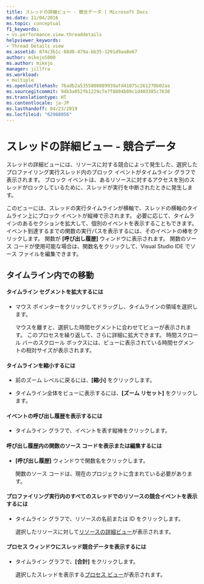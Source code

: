```yaml
---
title: スレッドの詳細ビュー - 競合データ | Microsoft Docs
ms.date: 11/04/2016
ms.topic: conceptual
f1_keywords:
- vs.performance.view.threaddetails
helpviewer_keywords:
- Thread Details view
ms.assetid: 874c3b1c-88d8-479a-bb35-1291d9aa8e67
author: mikejo5000
ms.author: mikejo
manager: jillfra
ms.workload:
- multiple
ms.openlocfilehash: 76adb2a5355800889939afd41075c261270b02aa
ms.sourcegitcommit: 94b3a052fb1229c7e7f8804b09c1d403385c7630
ms.translationtype: HT
ms.contentlocale: ja-JP
ms.lasthandoff: 04/23/2019
ms.locfileid: "62968056"
---
```

# <a name="thread-details-view---contention-data"></a>スレッドの詳細ビュー - 競合データ
スレッドの詳細ビューには、リソースに対する競合によって発生した、選択したプロファイリング実行スレッド内のブロック イベントがタイムライン グラフで表示されます。 ブロック イベントは、あるリソースに対するアクセスを別のスレッドがロックしているために、スレッドが実行を中断されたときに発生します。

 このビューには、スレッドの実行タイムラインが横軸で、スレッドの横軸のタイムライン上にブロック イベントが縦棒で示されます。 必要に応じて、タイムラインのあるセクションを拡大して、個別のイベントを表示することもできます。 イベント到達するまでの関数の実行パスを表示するには、そのイベントの棒をクリックします。 関数が **[呼び出し履歴]** ウィンドウに表示されます。 関数のソース コードが使用可能な場合は、関数名をクリックして、Visual Studio IDE でソース ファイルを編集できます。

## <a name="navigate-the-timeline"></a>タイムライン内での移動

#### <a name="to-zoom-in-on-a-timeline-segment"></a>タイムライン セグメントを拡大するには

- マウス ポインターをクリックしてドラッグし、タイムラインの領域を選択します。

     マウスを離すと、選択した時間セグメントに合わせてビューが表示されます。 このプロセスを繰り返して、さらに詳細に拡大できます。 時間スクロール バーのスクロール ボックスには、ビューに表示されている時間セグメントの相対サイズが表示されます。

#### <a name="to-zoom-out-on-a-timeline"></a>タイムラインを縮小するには

- 前のズーム レベルに戻るには、**[縮小]** をクリックします。

- タイムライン全体をビューに表示するには、**[ズーム リセット]** をクリックします。

#### <a name="to-view-the-call-stack-of-an-event"></a>イベントの呼び出し履歴を表示するには

- タイムライン グラフで、イベントを表す縦棒をクリックします。

#### <a name="to-view-or-edit-the-source-code-of-a-function-in-the-call-stack"></a>呼び出し履歴内の関数のソース コードを表示または編集するには

- **[呼び出し履歴]** ウィンドウで関数名をクリックします。

  関数のソース コードは、現在のプロジェクトに含まれている必要があります。

#### <a name="to-view-the-contention-events-of-a-resource-in-all-threads-in-the-profiling-run"></a>プロファイリング実行内のすべてのスレッドでのリソースの競合イベントを表示するには

- タイムライン グラフで、リソースの名前または ID をクリックします。

     選択したリソースに対して[リソースの詳細ビュー](../profiling/resource-details-view-contention-data.md)が表示されます。

#### <a name="to-view-the-thread-contention-data-in-the-processes-window"></a>プロセス ウィンドウにスレッド競合データを表示するには

- タイムライン グラフで、**[合計]** をクリックします。

     選択したスレッドを表示する[プロセス ビュー](../profiling/process-view-contention-data.md)が表示されます。